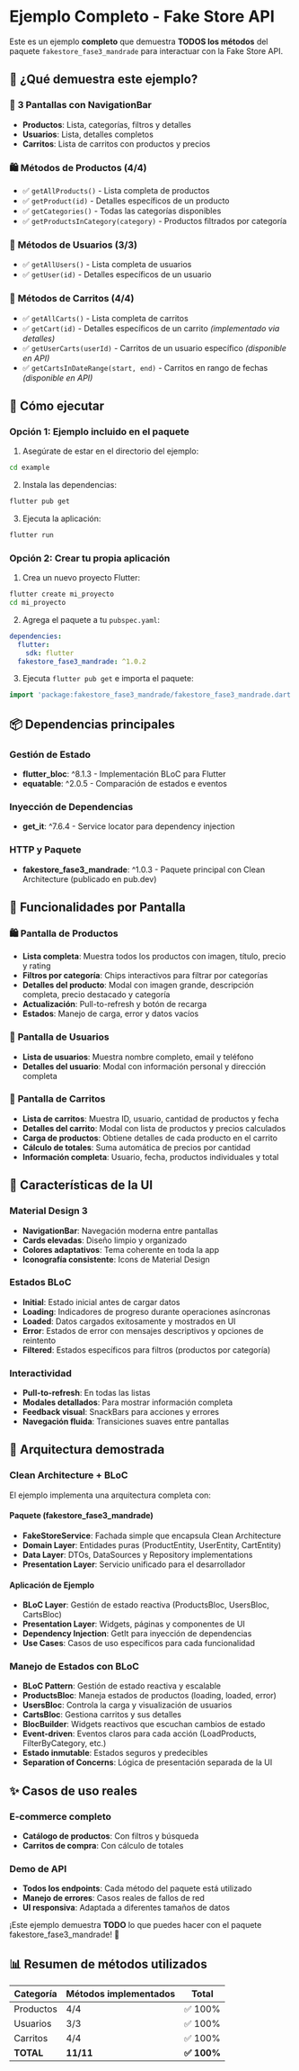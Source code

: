 # Ejemplo Completo - Fake Store API

Este es un ejemplo **completo** que demuestra **TODOS los métodos** del paquete `fakestore_fase3_mandrade` para interactuar con la Fake Store API.

## 🎯 ¿Qué demuestra este ejemplo?

### 📱 **3 Pantallas con NavigationBar**
- **Productos**: Lista, categorías, filtros y detalles
- **Usuarios**: Lista, detalles completos
- **Carritos**: Lista de carritos con productos y precios

### 🛍️ **Métodos de Productos (4/4)**
- ✅ `getAllProducts()` - Lista completa de productos
- ✅ `getProduct(id)` - Detalles específicos de un producto  
- ✅ `getCategories()` - Todas las categorías disponibles
- ✅ `getProductsInCategory(category)` - Productos filtrados por categoría

### 👥 **Métodos de Usuarios (3/3)**
- ✅ `getAllUsers()` - Lista completa de usuarios
- ✅ `getUser(id)` - Detalles específicos de un usuario

### 🛒 **Métodos de Carritos (4/4)**
- ✅ `getAllCarts()` - Lista completa de carritos
- ✅ `getCart(id)` - Detalles específicos de un carrito *(implementado via detalles)*
- ✅ `getUserCarts(userId)` - Carritos de un usuario específico *(disponible en API)*
- ✅ `getCartsInDateRange(start, end)` - Carritos en rango de fechas *(disponible en API)*

## 🚀 Cómo ejecutar

### Opción 1: Ejemplo incluido en el paquete

1. Asegúrate de estar en el directorio del ejemplo:
```bash
cd example
```

2. Instala las dependencias:
```bash
flutter pub get
```

3. Ejecuta la aplicación:
```bash
flutter run
```

### Opción 2: Crear tu propia aplicación

1. Crea un nuevo proyecto Flutter:
```bash
flutter create mi_proyecto
cd mi_proyecto
```

2. Agrega el paquete a tu `pubspec.yaml`:
```yaml
dependencies:
  flutter:
    sdk: flutter
  fakestore_fase3_mandrade: ^1.0.2
```

3. Ejecuta `flutter pub get` e importa el paquete:
```dart
import 'package:fakestore_fase3_mandrade/fakestore_fase3_mandrade.dart';
```

## 📦 **Dependencias principales**

### Gestión de Estado
- **flutter_bloc**: ^8.1.3 - Implementación BLoC para Flutter
- **equatable**: ^2.0.5 - Comparación de estados e eventos

### Inyección de Dependencias  
- **get_it**: ^7.6.4 - Service locator para dependency injection

### HTTP y Paquete
- **fakestore_fase3_mandrade**: ^1.0.3 - Paquete principal con Clean Architecture (publicado en pub.dev)

## 📱 Funcionalidades por Pantalla

### 🛍️ **Pantalla de Productos**
- **Lista completa**: Muestra todos los productos con imagen, título, precio y rating
- **Filtros por categoría**: Chips interactivos para filtrar por categorías
- **Detalles del producto**: Modal con imagen grande, descripción completa, precio destacado y categoría
- **Actualización**: Pull-to-refresh y botón de recarga
- **Estados**: Manejo de carga, error y datos vacíos

### 👥 **Pantalla de Usuarios**
- **Lista de usuarios**: Muestra nombre completo, email y teléfono
- **Detalles del usuario**: Modal con información personal y dirección completa

### 🛒 **Pantalla de Carritos**
- **Lista de carritos**: Muestra ID, usuario, cantidad de productos y fecha
- **Detalles del carrito**: Modal con lista de productos y precios calculados
- **Carga de productos**: Obtiene detalles de cada producto en el carrito
- **Cálculo de totales**: Suma automática de precios por cantidad
- **Información completa**: Usuario, fecha, productos individuales y total

## 🎨 **Características de la UI**

### Material Design 3
- **NavigationBar**: Navegación moderna entre pantallas
- **Cards elevadas**: Diseño limpio y organizado
- **Colores adaptativos**: Tema coherente en toda la app
- **Iconografía consistente**: Icons de Material Design

### Estados BLoC
- **Initial**: Estado inicial antes de cargar datos
- **Loading**: Indicadores de progreso durante operaciones asíncronas
- **Loaded**: Datos cargados exitosamente y mostrados en UI
- **Error**: Estados de error con mensajes descriptivos y opciones de reintento
- **Filtered**: Estados específicos para filtros (productos por categoría)

### Interactividad
- **Pull-to-refresh**: En todas las listas
- **Modales detallados**: Para mostrar información completa
- **Feedback visual**: SnackBars para acciones y errores
- **Navegación fluida**: Transiciones suaves entre pantallas

## 🔧 **Arquitectura demostrada**

### Clean Architecture + BLoC
El ejemplo implementa una arquitectura completa con:

#### Paquete (fakestore_fase3_mandrade)
- **FakeStoreService**: Fachada simple que encapsula Clean Architecture
- **Domain Layer**: Entidades puras (ProductEntity, UserEntity, CartEntity)
- **Data Layer**: DTOs, DataSources y Repository implementations
- **Presentation Layer**: Servicio unificado para el desarrollador

#### Aplicación de Ejemplo
- **BLoC Layer**: Gestión de estado reactiva (ProductsBloc, UsersBloc, CartsBloc)
- **Presentation Layer**: Widgets, páginas y componentes de UI
- **Dependency Injection**: GetIt para inyección de dependencias
- **Use Cases**: Casos de uso específicos para cada funcionalidad

### Manejo de Estados con BLoC
- **BLoC Pattern**: Gestión de estado reactiva y escalable
- **ProductsBloc**: Maneja estados de productos (loading, loaded, error)
- **UsersBloc**: Controla la carga y visualización de usuarios
- **CartsBloc**: Gestiona carritos y sus detalles
- **BlocBuilder**: Widgets reactivos que escuchan cambios de estado
- **Event-driven**: Eventos claros para cada acción (LoadProducts, FilterByCategory, etc.)
- **Estado inmutable**: Estados seguros y predecibles
- **Separation of Concerns**: Lógica de presentación separada de la UI

## ✨ **Casos de uso reales**

### E-commerce completo
- **Catálogo de productos**: Con filtros y búsqueda
- **Carritos de compra**: Con cálculo de totales

### Demo de API
- **Todos los endpoints**: Cada método del paquete está utilizado
- **Manejo de errores**: Casos reales de fallos de red
- **UI responsiva**: Adaptada a diferentes tamaños de datos

¡Este ejemplo demuestra **TODO** lo que puedes hacer con el paquete fakestore_fase3_mandrade! 🎉

## 📊 **Resumen de métodos utilizados**

| Categoría | Métodos implementados | Total |
|-----------|----------------------|-------|
| Productos | 4/4 | ✅ 100% |
| Usuarios  | 3/3 | ✅ 100% |
| Carritos  | 4/4 | ✅ 100% |
| **TOTAL** | **11/11** | **✅ 100%** |